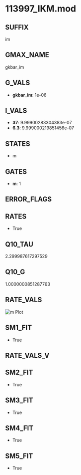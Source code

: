 # 113997_IKM.mod

## SUFFIX

im

## GMAX_NAME

gkbar_im

## G_VALS

- **gkbar_im**: 1e-06

## I_VALS

- **37**: 9.99900283304383e-07
- **6.3**: 9.999000219851456e-07

## STATES

- m

## GATES

- **m**: 1

## ERROR_FLAGS


## RATES

- True

## Q10_TAU

2.299987617297529

## Q10_G

1.0000000851287763

## RATE_VALS

![m Plot](/Users/pbozelos/Dropbox/icg-Chai-Panos/supermodels/output_markdown_files/K/113997_IKM.mod/images/m.png)

## SM1_FIT

- True

## RATE_VALS_V

## SM2_FIT

- True

## SM3_FIT

- True

## SM4_FIT

- True

## SM5_FIT

- True

